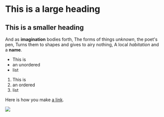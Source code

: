 <h1>This is a large heading</h1>
<h2>This is a smaller heading</h2>
And as <strong>imagination</strong> bodies forth,
The forms of things <em>unknown</em>, the poet's pen,
Turns them to shapes and gives to airy nothing,
A local <em>habitation</em> and a <strong>name</strong>.
<ul>
<li>This is</li>
<li>an unordered</li>
<li>list</li>
</ul>
<ol>
<li>This is</li> 
<li>an ordered</li>
<li>list</li>
</ol>
<p>Here is how you make <a href="https://www.markdownguide.org/basic-syntax/">a link</a>.</p>
<img src="https://www.ejin.ru/wp-content/uploads/2019/05/selskaja-krasivaja-priroda.jpg">

